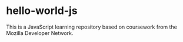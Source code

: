 # hello-world-js
This is a JavaScript learning repository based on coursework from the Mozilla Developer Network.
